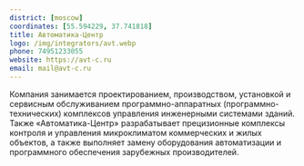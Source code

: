 ```yaml
---
district: [moscow]
coordinates: [55.594229, 37.741818]
title: Автоматика-Центр
logo: /img/integrators/avt.webp
phone: 74951233055
website: https://avt-c.ru
email: mail@avt-c.ru
---
```


Компания занимается проектированием, производством, установкой и сервисным обслуживанием программно-аппаратных (программно-технических) комплексов управления инженерными системами зданий. Также «Автоматика-Центр» разрабатывает прецизионные комплексы контроля и управления микроклиматом коммерческих и жилых объектов, а также выполняет замену оборудования автоматизации и программного обеспечения зарубежных производителей.
